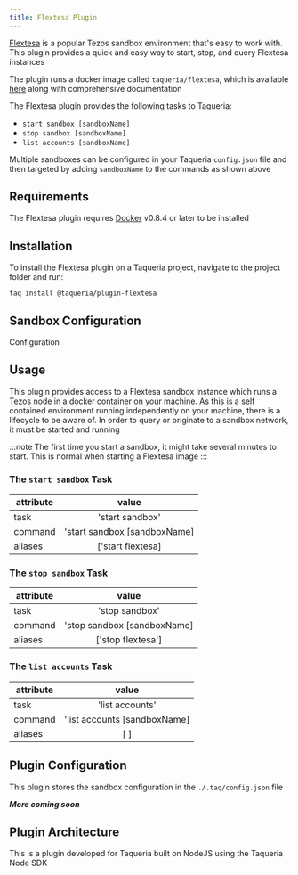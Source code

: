 ```yaml
---
title: Flextesa Plugin
---
```


 [Flextesa]([here](https://tezos.gitlab.io/flextesa/)) is a popular Tezos sandbox environment that's easy to work with. This plugin provides a quick and easy way to start, stop, and query Flextesa instances 

The plugin runs a docker image called `taqueria/flextesa`, which is available [here](https://tezos.gitlab.io/flextesa/) along with comprehensive documentation

The Flextesa plugin provides the following tasks to Taqueria:
- `start sandbox [sandboxName]`
- `stop sandbox [sandboxName]`
- `list accounts [sandboxName]`

Multiple sandboxes can be configured in your Taqueria `config.json` file and then targeted by adding `sandboxName` to the commands as shown above


## Requirements

The Flextesa plugin requires [Docker]((https://www.docker.com/)) v0.8.4 or later to be installed

## Installation

To install the Flextesa plugin on a Taqueria project, navigate to the project folder and run:
```shell
taq install @taqueria/plugin-flextesa
```

## Sandbox Configuration

Configuration 

## Usage

This plugin provides access to a Flextesa sandbox instance which runs a Tezos node in a docker container on your machine. As this is a self contained environment running independently on your machine, there is a lifecycle to be aware of. In order to query or originate to a sandbox network, it must be started and running

:::note
The first time you start a sandbox, it might take several minutes to start. This is normal when starting a Flextesa image
:::

### The `start sandbox` Task

|  attribute |  value                         |  
|------------|:------------------------------:|
|  task      | 'start sandbox'                | 
|  command   | 'start sandbox [sandboxName]   | 
|  aliases   | ['start flextesa]              |  


### The `stop sandbox` Task

|  attribute |  value                         | 
|------------|:------------------------------:|
|  task      | 'stop sandbox'                 | 
|  command   | 'stop sandbox [sandboxName]    | 
|  aliases   | ['stop flextesa']              |  
### The `list accounts` Task


|  attribute |  value                         | 
|------------|:------------------------------:|
|  task      | 'list accounts'                | 
|  command   | 'list accounts [sandboxName]   | 
|  aliases   | [ ]                            |  



## Plugin Configuration

This plugin stores the sandbox configuration in the `./.taq/config.json` file

***More coming soon***

## Plugin Architecture

This is a plugin developed for Taqueria built on NodeJS using the Taqueria Node SDK









